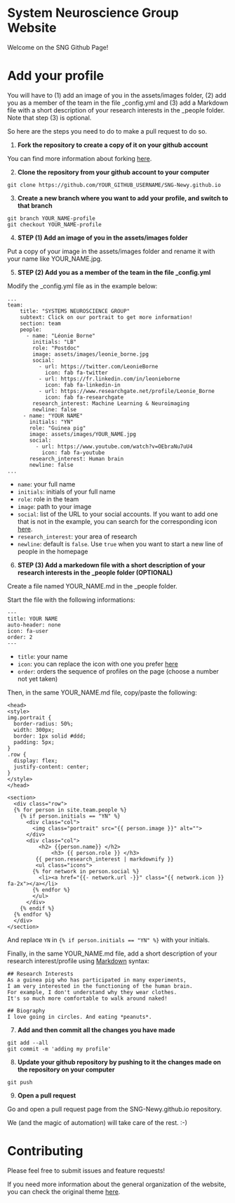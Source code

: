 # System Neuroscience Group Website

Welcome on the SNG Github Page!


# Add your profile

You will have to (1) add an image of you in the assets/images folder, (2) add you as a member of the team in the file _config.yml 
and (3) add a Markdown file with a short description of your research interests in the _people folder. Note that step (3) is optional.

So here are the steps you need to do to make a pull request to do so.

1. **Fork the repository to create a copy of it on your github account**

You can find more information about forking [here](https://docs.github.com/en/github/getting-started-with-github/fork-a-repo).

2. **Clone the repository from your github account to your computer**

```
git clone https://github.com/YOUR_GITHUB_USERNAME/SNG-Newy.github.io
```

3. **Create a new branch where you want to add your profile, and switch to that branch**

```
git branch YOUR_NAME-profile
git checkout YOUR_NAME-profile
```

4. **STEP (1) Add an image of you in the assets/images folder**

Put a copy of your image in the assets/images folder and rename it with your name like YOUR_NAME.jpg.

5. **STEP (2) Add you as a member of the team in the file _config.yml**

Modify the _config.yml file as in the example below:

```
...
team:
    title: "SYSTEMS NEUROSCIENCE GROUP"
    subtext: Click on our portrait to get more information!
    section: team
    people:
      - name: "Léonie Borne"
        initials: "LB"
        role: "Postdoc"
        image: assets/images/leonie_borne.jpg
        social:
          - url: https://twitter.com/LeonieBorne
            icon: fab fa-twitter
          - url: https://fr.linkedin.com/in/leonieborne
            icon: fab fa-linkedin-in
          - url: https://www.researchgate.net/profile/Leonie_Borne
            icon: fab fa-researchgate
        research_interest: Machine Learning & Neuroimaging
        newline: false
     - name: "YOUR NAME"
       initials: "YN"
       role: "Guinea pig"
       image: assets/images/YOUR_NAME.jpg
       social:
         - url: https://www.youtube.com/watch?v=OEbraNu7uU4
           icon: fab fa-youtube
       research_interest: Human brain
       newline: false
...
```

- `name`: your full name
- `initials`: initials of your full name
- `role`: role in the team
- `image`: path to your image
- `social`: list of the URL to your social accounts. If you want to add one that is not in the example, you can search for the corresponding icon [here](https://fontawesome.com/icons).
- `research_interest`: your area of research
- `newline`: default is `false`. Use `true` when you want to start a new line of people in the homepage 

6. **STEP (3) Add a markedown file with a short description of your research interests in the _people folder (OPTIONAL)**

Create a file named YOUR_NAME.md in the _people folder.

Start the file with the following informations:

```
---
title: YOUR NAME
auto-header: none
icon: fa-user
order: 2
---
```
- `title`: your name
- `icon`: you can replace the icon with one you prefer [here](https://fontawesome.com/icons)
- `order`: orders the sequence of profiles on the page (choose a number not yet taken)

Then, in the same YOUR_NAME.md file, copy/paste the following:
```
<head>
<style>
img.portrait {
  border-radius: 50%;
  width: 300px;
  border: 1px solid #ddd;
  padding: 5px;
}
.row {
  display: flex;
  justify-content: center;
}
</style>
</head>

<section>
  <div class="row">
  {% for person in site.team.people %}
	{% if person.initials == "YN" %}
	  <div class="col">
		<img class="portrait" src="{{ person.image }}" alt="">
	  </div> 
	  <div class="col">
	      <h2> {{person.name}} </h2>
              <h3> {{ person.role }} </h3>
		 {{ person.research_interest | markdownify }}
		 <ul class="icons">
		{% for network in person.social %}
		  <li><a href="{{- network.url -}}" class="{{ network.icon }} fa-2x"></a></li>
		{% endfor %}
		</ul>
	  </div> 
	{% endif %}
  {% endfor %}
  </div>
</section>
```
And replace `YN` in `{% if person.initials == "YN" %}` with your initials.

Finally, in the same YOUR_NAME.md file, add a short description of your research interest/profile using [Markdown](https://www.markdownguide.org/basic-syntax/) syntax:

```
## Research Interests
As a guinea pig who has participated in many experiments, 
I am very interested in the functioning of the human brain. 
For example, I don't understand why they wear clothes. 
It's so much more comfortable to walk around naked!

## Biography
I love going in circles. And eating *peanuts*.
```

7. **Add and then commit all the changes you have made**

```
git add --all
git commit -m 'adding my profile'
```

8. **Update your github repository by pushing to it the changes made on the repository on your computer**

```
git push
```

9. **Open a pull request**

Go and open a pull request page from the SNG-Newy.github.io repository.

We (and the magic of automation) will take care of the rest. :-)



# Contributing

Please feel free to submit issues and feature requests!

If you need more information about the general organization of the website, you can check the original theme [here](https://github.com/chrisbobbe/jekyll-theme-prologue).
